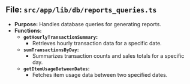 ## File: `src/app/lib/db/reports_queries.ts`
- **Purpose:** Handles database queries for generating reports.
- **Functions:**
  - **`getHourlyTransactionSummary`:**
    - Retrieves hourly transaction data for a specific date.
  - **`sumTransactionsByDay`:**
    - Summarizes transaction counts and sales totals for a specific day.
  - **`getItemUsageBetweenDates`:**
    - Fetches item usage data between two specified dates.